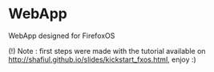 WebApp
======

WebApp designed for FirefoxOS


(!) Note : first steps were made with the tutorial available on http://shafiul.github.io/slides/kickstart_fxos.html, enjoy :)
